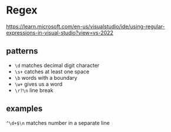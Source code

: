 # Regex

https://learn.microsoft.com/en-us/visualstudio/ide/using-regular-expressions-in-visual-studio?view=vs-2022

## patterns
- `\d` matches decimal digit character
- `\s+` catches at least one space
- `\b` words with a boundary
- `\w+` gives us a word
- `\r?\n` line break

## examples
`^\d+$\n` matches number in a separate line
